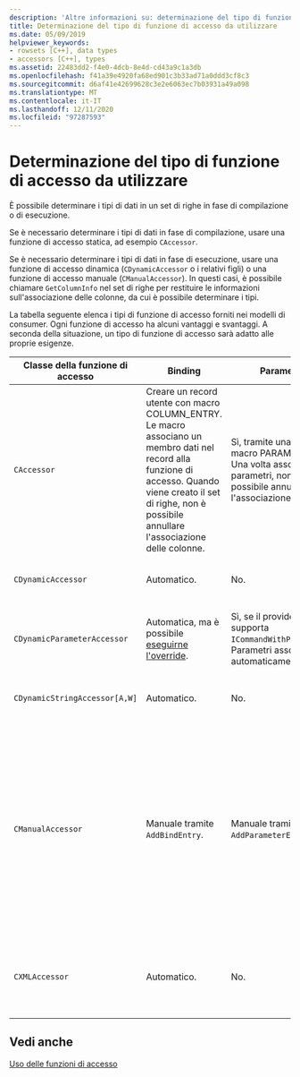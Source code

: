 ```yaml
---
description: 'Altre informazioni su: determinazione del tipo di funzione di accesso da usare'
title: Determinazione del tipo di funzione di accesso da utilizzare
ms.date: 05/09/2019
helpviewer_keywords:
- rowsets [C++], data types
- accessors [C++], types
ms.assetid: 22483dd2-f4e0-4dcb-8e4d-cd43a9c1a3db
ms.openlocfilehash: f41a39e4920fa68ed901c3b33ad71a0ddd3cf8c3
ms.sourcegitcommit: d6af41e42699628c3e2e6063ec7b03931a49a098
ms.translationtype: MT
ms.contentlocale: it-IT
ms.lasthandoff: 12/11/2020
ms.locfileid: "97287593"
---
```

# <a name="determining-which-type-of-accessor-to-use"></a>Determinazione del tipo di funzione di accesso da utilizzare

È possibile determinare i tipi di dati in un set di righe in fase di compilazione o di esecuzione.

Se è necessario determinare i tipi di dati in fase di compilazione, usare una funzione di accesso statica, ad esempio `CAccessor`.

Se è necessario determinare i tipi di dati in fase di esecuzione, usare una funzione di accesso dinamica (`CDynamicAccessor` o i relativi figli) o una funzione di accesso manuale (`CManualAccessor`). In questi casi, è possibile chiamare `GetColumnInfo` nel set di righe per restituire le informazioni sull'associazione delle colonne, da cui è possibile determinare i tipi.

La tabella seguente elenca i tipi di funzione di accesso forniti nei modelli di consumer. Ogni funzione di accesso ha alcuni vantaggi e svantaggi. A seconda della situazione, un tipo di funzione di accesso sarà adatto alle proprie esigenze.

|Classe della funzione di accesso|Binding|Parametro|Commento|
|--------------------|-------------|---------------|-------------|
|`CAccessor`|Creare un record utente con macro COLUMN_ENTRY. Le macro associano un membro dati nel record alla funzione di accesso. Quando viene creato il set di righe, non è possibile annullare l'associazione delle colonne.|Sì, tramite una voce di macro PARAM_MAP. Una volta associati i parametri, non è possibile annullarne l'associazione.|Funzione di accesso più veloce a causa della piccola quantità di codice.|
|`CDynamicAccessor`|Automatico.|No.|Utile se non si conosce il tipo di dati in un set di righe.|
|`CDynamicParameterAccessor`|Automatica, ma è possibile [eseguirne l'override](../../data/oledb/overriding-a-dynamic-accessor.md).|Sì, se il provider supporta `ICommandWithParameters`. Parametri associati automaticamente.|Più lenta di `CDynamicAccessor`, ma utile per chiamare stored procedure generiche.|
|`CDynamicStringAccessor[A,W]`|Automatico.|No.|Recupera i dati accessibili dall'archivio dati come dati stringa.|
|`CManualAccessor`|Manuale tramite `AddBindEntry`.|Manuale tramite `AddParameterEntry`.|Veloce. I parametri e le colonne vengono associati solo una volta. Determinare il tipo di dati da usare. Per un esempio, vedere l'esempio [DBVIEWER](https://github.com/Microsoft/VCSamples/tree/master/VC2010Samples/ATL/OLEDB/Consumer) . Richiede un codice maggiore di `CDynamicAccessor` o `CAccessor` . È più simile a una chiamata diretta di OLE DB.|
|`CXMLAccessor`|Automatico.|No.|Recupera i dati accessibili dall'archivio dati come dati stringa e li formatta come dati con tag XML.|

## <a name="see-also"></a>Vedi anche

[Uso delle funzioni di accesso](../../data/oledb/using-accessors.md)

